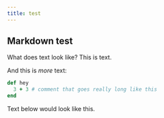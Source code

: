```yaml
---
title: test
---
```


## Markdown test

What does text look like? This is text.

And this is _more_ text:

~~~ ruby
def hey
  3 + 3 # comment that goes really long like this
end
~~~

Text below would look like this.
